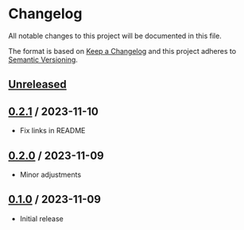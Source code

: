 # Changelog
All notable changes to this project will be documented in this file.

The format is based on [Keep a Changelog](http://keepachangelog.com/en/1.0.0/)
and this project adheres to [Semantic Versioning](http://semver.org/spec/v2.0.0.html).

## [Unreleased]

## [0.2.1] / 2023-11-10
- Fix links in README

## [0.2.0] / 2023-11-09
- Minor adjustments

## [0.1.0] / 2023-11-09
- Initial release

[Unreleased]: https://github.com/vipentti/SharpDotYaml/compare/0.2.1...HEAD
[0.2.1]: https://github.com/vipentti/SharpDotYaml/compare/0.2.0...0.2.1
[0.2.0]: https://github.com/vipentti/SharpDotYaml/compare/0.1.0...0.2.0
[0.1.0]: https://github.com/vipentti/SharpDotYaml/tree/0.1.0
